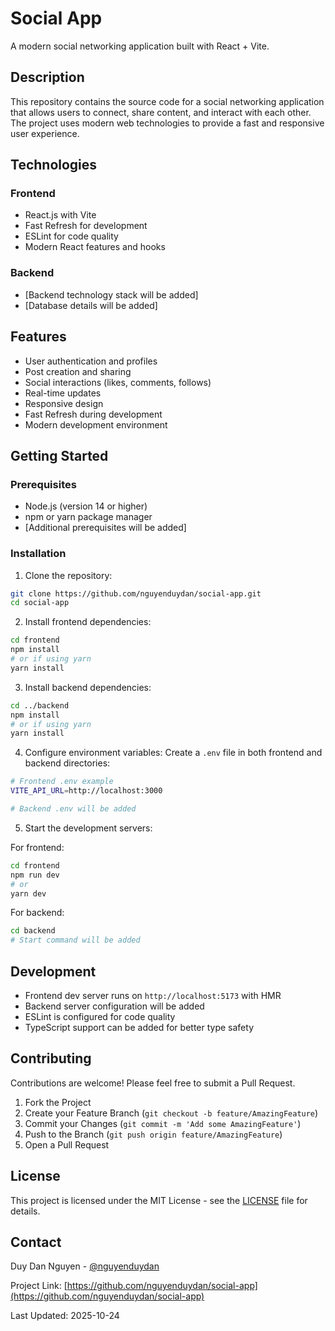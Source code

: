 # Social App

A modern social networking application built with React + Vite.

## Description

This repository contains the source code for a social networking application that allows users to connect, share content, and interact with each other. The project uses modern web technologies to provide a fast and responsive user experience.

## Technologies

### Frontend
- React.js with Vite
- Fast Refresh for development
- ESLint for code quality
- Modern React features and hooks

### Backend
- [Backend technology stack will be added]
- [Database details will be added]

## Features

- User authentication and profiles
- Post creation and sharing
- Social interactions (likes, comments, follows)
- Real-time updates
- Responsive design
- Fast Refresh during development
- Modern development environment

## Getting Started

### Prerequisites

- Node.js (version 14 or higher)
- npm or yarn package manager
- [Additional prerequisites will be added]

### Installation

1. Clone the repository:
```bash
git clone https://github.com/nguyenduydan/social-app.git
cd social-app
```

2. Install frontend dependencies:
```bash
cd frontend
npm install
# or if using yarn
yarn install
```

3. Install backend dependencies:
```bash
cd ../backend
npm install
# or if using yarn
yarn install
```

4. Configure environment variables:
Create a `.env` file in both frontend and backend directories:
```bash
# Frontend .env example
VITE_API_URL=http://localhost:3000

# Backend .env will be added
```

5. Start the development servers:

For frontend:
```bash
cd frontend
npm run dev
# or
yarn dev
```

For backend:
```bash
cd backend
# Start command will be added
```

## Development

- Frontend dev server runs on `http://localhost:5173` with HMR
- Backend server configuration will be added
- ESLint is configured for code quality
- TypeScript support can be added for better type safety

## Contributing

Contributions are welcome! Please feel free to submit a Pull Request.

1. Fork the Project
2. Create your Feature Branch (`git checkout -b feature/AmazingFeature`)
3. Commit your Changes (`git commit -m 'Add some AmazingFeature'`)
4. Push to the Branch (`git push origin feature/AmazingFeature`)
5. Open a Pull Request

## License

This project is licensed under the MIT License - see the [LICENSE](LICENSE) file for details.

## Contact

Duy Dan Nguyen - [@nguyenduydan](https://github.com/nguyenduydan)

Project Link: [https://github.com/nguyenduydan/social-app](https://github.com/nguyenduydan/social-app)

Last Updated: 2025-10-24